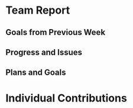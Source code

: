 # Team Report

## Goals from Previous Week

## Progress and Issues

## Plans and Goals

# Individual Contributions
